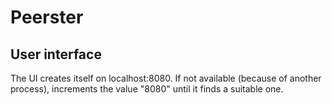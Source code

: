 # Peerster

## User interface

The UI creates itself on localhost:8080. If not available (because of another
process), increments the value "8080" until it finds a suitable one.
